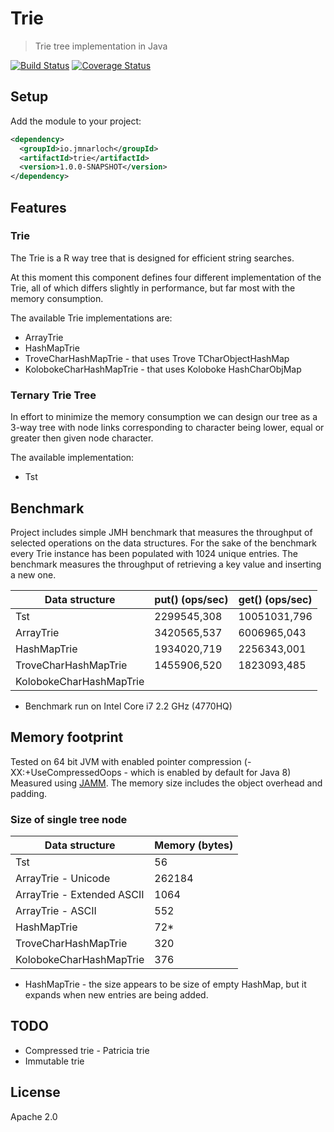 # Trie

> Trie tree implementation in Java

[![Build Status](https://travis-ci.org/jmnarloch/trie.svg?branch=master)](https://travis-ci.org/jmnarloch/trie)
[![Coverage Status](https://coveralls.io/repos/jmnarloch/trie/badge.svg?branch=master&service=github)](https://coveralls.io/github/jmnarloch/trie?branch=master)

## Setup

Add the module to your project:

```xml
<dependency>
  <groupId>io.jmnarloch</groupId>
  <artifactId>trie</artifactId>
  <version>1.0.0-SNAPSHOT</version>
</dependency>
```

## Features

### Trie

The Trie is a R way tree that is designed for efficient string searches.

At this moment this component defines four different implementation of the Trie, all of which differs slightly
in performance, but far most with the memory consumption.

The available Trie implementations are:

* ArrayTrie
* HashMapTrie
* TroveCharHashMapTrie - that uses Trove TCharObjectHashMap
* KolobokeCharHashMapTrie - that uses Koloboke HashCharObjMap

### Ternary Trie Tree

In effort to minimize the memory consumption we can design our tree as a 3-way tree with node links corresponding to character
being lower, equal or greater then given node character.

The available implementation:

* Tst

## Benchmark

Project includes simple JMH benchmark that measures the throughput of selected operations on the data structures.
For the sake of the benchmark every Trie instance has been populated with 1024 unique entries.
The benchmark measures the throughput of retrieving a key value and inserting a new one.

| Data structure          | put() (ops/sec) | get() (ops/sec) |
|-------------------------|-----------------|-----------------|
| Tst                     |   2299545,308   |  10051031,796   |
| ArrayTrie               |   3420565,537   |   6006965,043   |
| HashMapTrie             |   1934020,719   |   2256343,001   |
| TroveCharHashMapTrie    |   1455906,520   |   1823093,485   |
| KolobokeCharHashMapTrie |                 |                 |

* Benchmark run on Intel Core i7 2.2 GHz (4770HQ)

## Memory footprint

Tested on 64 bit JVM with enabled pointer compression (-XX:+UseCompressedOops - which is enabled by default for Java 8)
Measured using [JAMM](https://github.com/jbellis/jamm). The memory size includes the object overhead and padding.

### Size of single tree node

| Data structure             | Memory (bytes) |
|----------------------------|----------------|
| Tst                        |       56       |
| ArrayTrie - Unicode        |     262184     |
| ArrayTrie - Extended ASCII |     1064       |
| ArrayTrie - ASCII          |      552       |
| HashMapTrie                |       72*      |
| TroveCharHashMapTrie       |      320       |
| KolobokeCharHashMapTrie    |      376       |

* HashMapTrie - the size appears to be size of empty HashMap, but it expands when new entries are being added.

## TODO

* Compressed trie - Patricia trie
* Immutable trie

## License

Apache 2.0